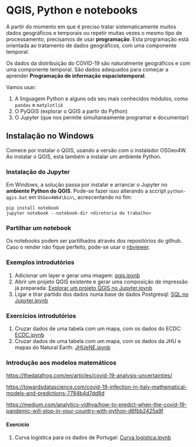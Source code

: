 # QGIS, Python e notebooks

A partir do momento em que é preciso tratar sistematicamente muitos dados geográficos e temporais ou repetir muitas vezes o mesmo tipo de processamento, precisamos de usar **programação**. Esta programação está orientada ao tratamento de dados geográficos, com uma componente temporal.

Os dados da distribuição do COVID-19 são naturalmente geográficos e com uma componente temporal. São dados adequados para começar a aprender **Programação de informação espaciotemporal**.

Vamos usar:
1. A linguagem Python e alguns ods seu mais conhecidos módulos, como `pandas` e `matplotlib`
1. O PyQGIS (explorar o QGIS a partir do Python)
1. O Jupyter (que nos permite simultaneamente programar e documentar)

## Instalação no Windows

Comece por instalar o QGIS, usando a versão com o instalador OSGeo4W. Ao instalar o QGIS, está também a instalar um ambiente Python.

### Instalação do Jupyter 

Em Windows, a solução passa por instalar e arrancar o Jupyter no **ambiente Python do QGIS**. Pode-se fazer isso alterando a sccript `python-qgis.bat` em `OSGeo4W64\bin\`, acrescentando no fim:
```
pip install notebook
jupyter notebook --notebook-dir <diretoria do trabalho>
```

### Partilhar um notebook

Os notebooks podem ser partilhados através dos repositórios do github. Caso o render não fique perfeito, pode-se usar o [nbviewer](https://nbviewer.jupyter.org/).

### Exemplos introdutórios

1.  Adicionar um layer e gerar uma imagem: [qgis.ipynb](qgis.ipynb)
1.  Abrir um projeto QGIS existente e gerar uma composição de impressão já preparada: [Explorar um projeto QGIS no Jupyter.ipynb](Explorar%20um%20projeto%20QGIS%20no%20Jupyter.ipynb)
1.  Ligar e tirar partido dos dados numa base de dados Postgresql: [SQL no Jupyter.ipynb](SQL%20no%20Jupyter.ipynb)

### Exercícios introdutórios

1.  Cruzar dados de uma tabela com um mapa, com os dados do ECDC: [ECDC.ipynb](ECDC.ipynb)
1.  Cruzar dados de uma tabela com um mapa, com os dados da JHU e mapas do Natural Earth: [JHUeNE.ipynb](JHUeNE.ipynb)

### Introdução aos modelos matemáticos

https://thedatafrog.com/en/articles/covid-19-analysis-uncertainties/

https://towardsdatascience.com/covid-19-infection-in-italy-mathematical-models-and-predictions-7784b4d7dd8d

https://medium.com/analytics-vidhya/how-to-predict-when-the-covid-19-pandemic-will-stop-in-your-country-with-python-d6fbb2425a9f

#### Exercício

1.  Curva logística para os dados de Portugal: [Curva logística.ipynb](Curva%20logística.ipynb)